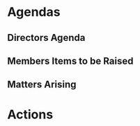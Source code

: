 Agendas
=======

Directors Agenda
----------------

Members Items to be Raised
--------------------------

Matters Arising
---------------

Actions
=======
